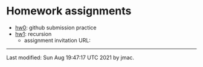 # Homework assignments

* [hw0](hw0.docx): github submission practice
* [hw1](hw1.docx): recursion
  - assignment invitation URL: [](https://classroom.github.com/a/h48z659D)


<!---
* [hw2](hw2.docx): algorithm analysis
* [hw3](hw3.docx): generics and linear structures
* [hw4](hw4.docx): binary trees
* [hw5](hw5.docx): binary tree applications
* [hw6](hw6.docx): sorting
* [hw7](hw7.docx): hashing
* [hw8](hw8.docx): functional programming
* [hw9](hw9.docx): graphs
-->

----
Last modified: Sun Aug 19:47:17 UTC 2021 by jmac.
